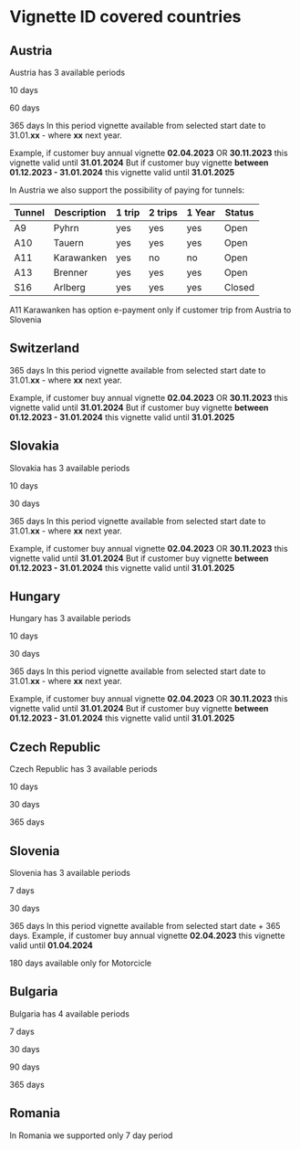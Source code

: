 # Vignette ID covered countries

## Austria

Austria has 3 available periods

10 days

60 days

365 days
In this period vignette available from selected start date to 31.01.**xx** - where  **xx** next year.

Example, if customer buy annual vignette **02.04.2023** OR **30.11.2023** this vignette valid until **31.01.2024** 
But if customer buy vignette **between 01.12.2023 - 31.01.2024** this vignette valid until **31.01.2025**

In Austria we also support the possibility of paying for tunnels:

| Tunnel          | Description   | 1 trip  | 2 trips  | 1 Year  |  Status  |
| --------------- | ------------- | ------- | -------- | ------- | -------- |
|        A9       |   Pyhrn       |   yes   |    yes   |   yes   |   Open   |
|        A10      |   Tauern      |   yes   |    yes   |   yes   |   Open   |
|        A11      |   Karawanken  |   yes   |    no    |   no    |   Open   |
|        A13      |   Brenner     |   yes   |    yes   |   yes   |   Open   |
|        S16      |   Arlberg     |   yes   |    yes   |   yes   |   Closed |

A11 Karawanken has option e-payment only if customer trip from Austria to Slovenia

## Switzerland

365 days
In this period vignette available from selected start date to 31.01.**xx** - where  **xx** next year.

Example, if customer buy annual vignette **02.04.2023** OR **30.11.2023** this vignette valid until **31.01.2024** 
But if customer buy vignette **between 01.12.2023 - 31.01.2024** this vignette valid until **31.01.2025**


## Slovakia

Slovakia has 3 available periods

10 days

30 days

365 days
In this period vignette available from selected start date to 31.01.**xx** - where  **xx** next year.

Example, if customer buy annual vignette **02.04.2023** OR **30.11.2023** this vignette valid until **31.01.2024** 
But if customer buy vignette **between 01.12.2023 - 31.01.2024** this vignette valid until **31.01.2025**


## Hungary

Hungary has 3 available periods

10 days

30 days

365 days
In this period vignette available from selected start date to 31.01.**xx** - where  **xx** next year.

Example, if customer buy annual vignette **02.04.2023** OR **30.11.2023** this vignette valid until **31.01.2024** 
But if customer buy vignette **between 01.12.2023 - 31.01.2024** this vignette valid until **31.01.2025**

## Czech Republic

Czech Republic has 3 available periods

10 days

30 days

365 days

## Slovenia

Slovenia has 3 available periods

7 days

30 days

365 days
In this period vignette available from selected start date + 365 days.
Example, if customer buy annual vignette **02.04.2023** this vignette valid until **01.04.2024** 

180 days available only for Motorcicle

## Bulgaria

Bulgaria has 4 available periods

7 days

30 days

90 days

365 days

## Romania

In Romania we supported only 7 day period
